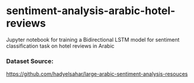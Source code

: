 # sentiment-analysis-arabic-hotel-reviews
Jupyter notebook for training a Bidirectional LSTM model for sentiment classification task on hotel reviews in Arabic

### Dataset Source:

https://github.com/hadyelsahar/large-arabic-sentiment-analysis-resouces